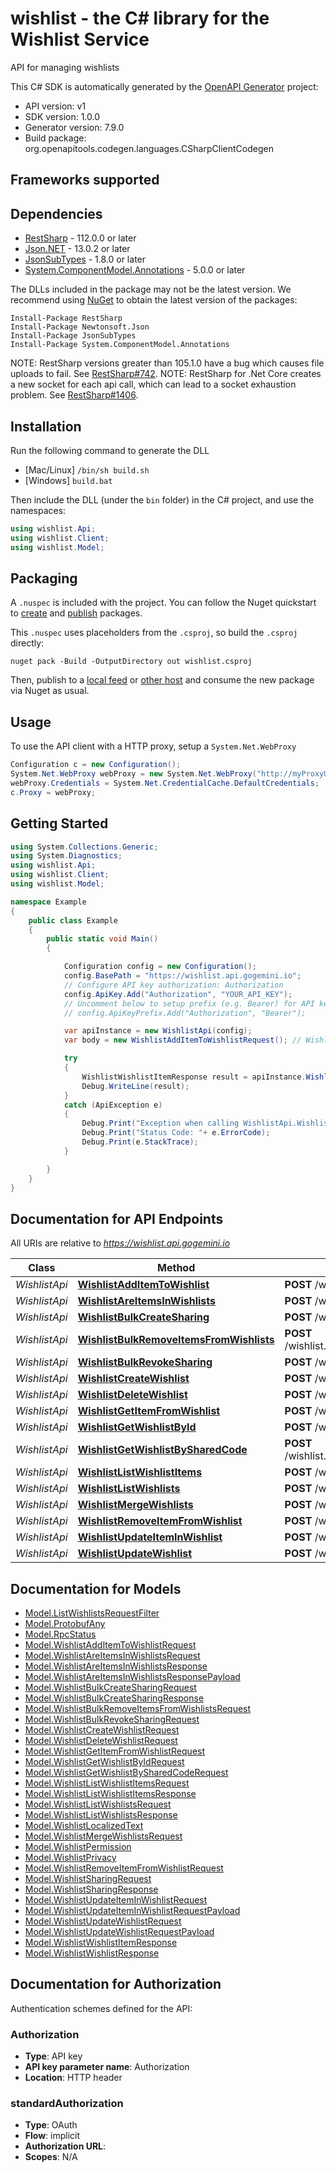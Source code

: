 # wishlist - the C# library for the Wishlist Service

API for managing wishlists

This C# SDK is automatically generated by the [OpenAPI Generator](https://openapi-generator.tech) project:

- API version: v1
- SDK version: 1.0.0
- Generator version: 7.9.0
- Build package: org.openapitools.codegen.languages.CSharpClientCodegen

<a id="frameworks-supported"></a>
## Frameworks supported

<a id="dependencies"></a>
## Dependencies

- [RestSharp](https://www.nuget.org/packages/RestSharp) - 112.0.0 or later
- [Json.NET](https://www.nuget.org/packages/Newtonsoft.Json/) - 13.0.2 or later
- [JsonSubTypes](https://www.nuget.org/packages/JsonSubTypes/) - 1.8.0 or later
- [System.ComponentModel.Annotations](https://www.nuget.org/packages/System.ComponentModel.Annotations) - 5.0.0 or later

The DLLs included in the package may not be the latest version. We recommend using [NuGet](https://docs.nuget.org/consume/installing-nuget) to obtain the latest version of the packages:
```
Install-Package RestSharp
Install-Package Newtonsoft.Json
Install-Package JsonSubTypes
Install-Package System.ComponentModel.Annotations
```

NOTE: RestSharp versions greater than 105.1.0 have a bug which causes file uploads to fail. See [RestSharp#742](https://github.com/restsharp/RestSharp/issues/742).
NOTE: RestSharp for .Net Core creates a new socket for each api call, which can lead to a socket exhaustion problem. See [RestSharp#1406](https://github.com/restsharp/RestSharp/issues/1406).

<a id="installation"></a>
## Installation
Run the following command to generate the DLL
- [Mac/Linux] `/bin/sh build.sh`
- [Windows] `build.bat`

Then include the DLL (under the `bin` folder) in the C# project, and use the namespaces:
```csharp
using wishlist.Api;
using wishlist.Client;
using wishlist.Model;
```
<a id="packaging"></a>
## Packaging

A `.nuspec` is included with the project. You can follow the Nuget quickstart to [create](https://docs.microsoft.com/en-us/nuget/quickstart/create-and-publish-a-package#create-the-package) and [publish](https://docs.microsoft.com/en-us/nuget/quickstart/create-and-publish-a-package#publish-the-package) packages.

This `.nuspec` uses placeholders from the `.csproj`, so build the `.csproj` directly:

```
nuget pack -Build -OutputDirectory out wishlist.csproj
```

Then, publish to a [local feed](https://docs.microsoft.com/en-us/nuget/hosting-packages/local-feeds) or [other host](https://docs.microsoft.com/en-us/nuget/hosting-packages/overview) and consume the new package via Nuget as usual.

<a id="usage"></a>
## Usage

To use the API client with a HTTP proxy, setup a `System.Net.WebProxy`
```csharp
Configuration c = new Configuration();
System.Net.WebProxy webProxy = new System.Net.WebProxy("http://myProxyUrl:80/");
webProxy.Credentials = System.Net.CredentialCache.DefaultCredentials;
c.Proxy = webProxy;
```

<a id="getting-started"></a>
## Getting Started

```csharp
using System.Collections.Generic;
using System.Diagnostics;
using wishlist.Api;
using wishlist.Client;
using wishlist.Model;

namespace Example
{
    public class Example
    {
        public static void Main()
        {

            Configuration config = new Configuration();
            config.BasePath = "https://wishlist.api.gogemini.io";
            // Configure API key authorization: Authorization
            config.ApiKey.Add("Authorization", "YOUR_API_KEY");
            // Uncomment below to setup prefix (e.g. Bearer) for API key, if needed
            // config.ApiKeyPrefix.Add("Authorization", "Bearer");

            var apiInstance = new WishlistApi(config);
            var body = new WishlistAddItemToWishlistRequest(); // WishlistAddItemToWishlistRequest | 

            try
            {
                WishlistWishlistItemResponse result = apiInstance.WishlistAddItemToWishlist(body);
                Debug.WriteLine(result);
            }
            catch (ApiException e)
            {
                Debug.Print("Exception when calling WishlistApi.WishlistAddItemToWishlist: " + e.Message );
                Debug.Print("Status Code: "+ e.ErrorCode);
                Debug.Print(e.StackTrace);
            }

        }
    }
}
```

<a id="documentation-for-api-endpoints"></a>
## Documentation for API Endpoints

All URIs are relative to *https://wishlist.api.gogemini.io*

Class | Method | HTTP request | Description
------------ | ------------- | ------------- | -------------
*WishlistApi* | [**WishlistAddItemToWishlist**](docs/WishlistApi.md#wishlistadditemtowishlist) | **POST** /wishlist.Wishlist/AddItemToWishlist | 
*WishlistApi* | [**WishlistAreItemsInWishlists**](docs/WishlistApi.md#wishlistareitemsinwishlists) | **POST** /wishlist.Wishlist/AreItemsInWishlists | 
*WishlistApi* | [**WishlistBulkCreateSharing**](docs/WishlistApi.md#wishlistbulkcreatesharing) | **POST** /wishlist.Wishlist/BulkCreateSharing | Sharing endpoints
*WishlistApi* | [**WishlistBulkRemoveItemsFromWishlists**](docs/WishlistApi.md#wishlistbulkremoveitemsfromwishlists) | **POST** /wishlist.Wishlist/BulkRemoveItemsFromWishlists | BulkRemoveItemsFromWishlists removes items from wishlists.
*WishlistApi* | [**WishlistBulkRevokeSharing**](docs/WishlistApi.md#wishlistbulkrevokesharing) | **POST** /wishlist.Wishlist/BulkRevokeSharing | 
*WishlistApi* | [**WishlistCreateWishlist**](docs/WishlistApi.md#wishlistcreatewishlist) | **POST** /wishlist.Wishlist/CreateWishlist | 
*WishlistApi* | [**WishlistDeleteWishlist**](docs/WishlistApi.md#wishlistdeletewishlist) | **POST** /wishlist.Wishlist/DeleteWishlist | 
*WishlistApi* | [**WishlistGetItemFromWishlist**](docs/WishlistApi.md#wishlistgetitemfromwishlist) | **POST** /wishlist.Wishlist/GetItemFromWishlist | 
*WishlistApi* | [**WishlistGetWishlistById**](docs/WishlistApi.md#wishlistgetwishlistbyid) | **POST** /wishlist.Wishlist/GetWishlistById | 
*WishlistApi* | [**WishlistGetWishlistBySharedCode**](docs/WishlistApi.md#wishlistgetwishlistbysharedcode) | **POST** /wishlist.Wishlist/GetWishlistBySharedCode | 
*WishlistApi* | [**WishlistListWishlistItems**](docs/WishlistApi.md#wishlistlistwishlistitems) | **POST** /wishlist.Wishlist/ListWishlistItems | 
*WishlistApi* | [**WishlistListWishlists**](docs/WishlistApi.md#wishlistlistwishlists) | **POST** /wishlist.Wishlist/ListWishlists | 
*WishlistApi* | [**WishlistMergeWishlists**](docs/WishlistApi.md#wishlistmergewishlists) | **POST** /wishlist.Wishlist/MergeWishlists | 
*WishlistApi* | [**WishlistRemoveItemFromWishlist**](docs/WishlistApi.md#wishlistremoveitemfromwishlist) | **POST** /wishlist.Wishlist/RemoveItemFromWishlist | 
*WishlistApi* | [**WishlistUpdateItemInWishlist**](docs/WishlistApi.md#wishlistupdateiteminwishlist) | **POST** /wishlist.Wishlist/UpdateItemInWishlist | 
*WishlistApi* | [**WishlistUpdateWishlist**](docs/WishlistApi.md#wishlistupdatewishlist) | **POST** /wishlist.Wishlist/UpdateWishlist | 


<a id="documentation-for-models"></a>
## Documentation for Models

 - [Model.ListWishlistsRequestFilter](docs/ListWishlistsRequestFilter.md)
 - [Model.ProtobufAny](docs/ProtobufAny.md)
 - [Model.RpcStatus](docs/RpcStatus.md)
 - [Model.WishlistAddItemToWishlistRequest](docs/WishlistAddItemToWishlistRequest.md)
 - [Model.WishlistAreItemsInWishlistsRequest](docs/WishlistAreItemsInWishlistsRequest.md)
 - [Model.WishlistAreItemsInWishlistsResponse](docs/WishlistAreItemsInWishlistsResponse.md)
 - [Model.WishlistAreItemsInWishlistsResponsePayload](docs/WishlistAreItemsInWishlistsResponsePayload.md)
 - [Model.WishlistBulkCreateSharingRequest](docs/WishlistBulkCreateSharingRequest.md)
 - [Model.WishlistBulkCreateSharingResponse](docs/WishlistBulkCreateSharingResponse.md)
 - [Model.WishlistBulkRemoveItemsFromWishlistsRequest](docs/WishlistBulkRemoveItemsFromWishlistsRequest.md)
 - [Model.WishlistBulkRevokeSharingRequest](docs/WishlistBulkRevokeSharingRequest.md)
 - [Model.WishlistCreateWishlistRequest](docs/WishlistCreateWishlistRequest.md)
 - [Model.WishlistDeleteWishlistRequest](docs/WishlistDeleteWishlistRequest.md)
 - [Model.WishlistGetItemFromWishlistRequest](docs/WishlistGetItemFromWishlistRequest.md)
 - [Model.WishlistGetWishlistByIdRequest](docs/WishlistGetWishlistByIdRequest.md)
 - [Model.WishlistGetWishlistBySharedCodeRequest](docs/WishlistGetWishlistBySharedCodeRequest.md)
 - [Model.WishlistListWishlistItemsRequest](docs/WishlistListWishlistItemsRequest.md)
 - [Model.WishlistListWishlistItemsResponse](docs/WishlistListWishlistItemsResponse.md)
 - [Model.WishlistListWishlistsRequest](docs/WishlistListWishlistsRequest.md)
 - [Model.WishlistListWishlistsResponse](docs/WishlistListWishlistsResponse.md)
 - [Model.WishlistLocalizedText](docs/WishlistLocalizedText.md)
 - [Model.WishlistMergeWishlistsRequest](docs/WishlistMergeWishlistsRequest.md)
 - [Model.WishlistPermission](docs/WishlistPermission.md)
 - [Model.WishlistPrivacy](docs/WishlistPrivacy.md)
 - [Model.WishlistRemoveItemFromWishlistRequest](docs/WishlistRemoveItemFromWishlistRequest.md)
 - [Model.WishlistSharingRequest](docs/WishlistSharingRequest.md)
 - [Model.WishlistSharingResponse](docs/WishlistSharingResponse.md)
 - [Model.WishlistUpdateItemInWishlistRequest](docs/WishlistUpdateItemInWishlistRequest.md)
 - [Model.WishlistUpdateItemInWishlistRequestPayload](docs/WishlistUpdateItemInWishlistRequestPayload.md)
 - [Model.WishlistUpdateWishlistRequest](docs/WishlistUpdateWishlistRequest.md)
 - [Model.WishlistUpdateWishlistRequestPayload](docs/WishlistUpdateWishlistRequestPayload.md)
 - [Model.WishlistWishlistItemResponse](docs/WishlistWishlistItemResponse.md)
 - [Model.WishlistWishlistResponse](docs/WishlistWishlistResponse.md)


<a id="documentation-for-authorization"></a>
## Documentation for Authorization


Authentication schemes defined for the API:
<a id="Authorization"></a>
### Authorization

- **Type**: API key
- **API key parameter name**: Authorization
- **Location**: HTTP header

<a id="standardAuthorization"></a>
### standardAuthorization

- **Type**: OAuth
- **Flow**: implicit
- **Authorization URL**: 
- **Scopes**: N/A


